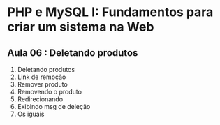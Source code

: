 # PHP e MySQL I: Fundamentos para criar um sistema na Web

## Aula 06 : Deletando produtos

1. Deletando produtos
2. Link de remoção
3. Remover produto
4. Removendo o produto
5. Redirecionando
6. Exibindo msg de deleção
7. Os iguais